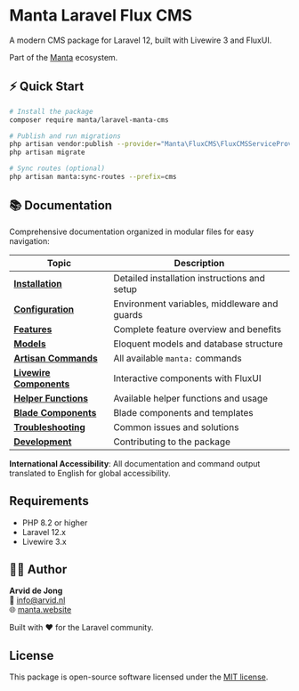 # Manta Laravel Flux CMS

A modern CMS package for Laravel 12, built with Livewire 3 and FluxUI.

Part of the [Manta](https://manta.website) ecosystem.

## ⚡ Quick Start

```bash
# Install the package
composer require manta/laravel-manta-cms

# Publish and run migrations
php artisan vendor:publish --provider="Manta\FluxCMS\FluxCMSServiceProvider"
php artisan migrate

# Sync routes (optional)
php artisan manta:sync-routes --prefix=cms
```

## 📚 Documentation

Comprehensive documentation organized in modular files for easy navigation:

| Topic                                                  | Description                                  |
| ------------------------------------------------------ | -------------------------------------------- |
| [**Installation**](docs/installation.md)               | Detailed installation instructions and setup |
| [**Configuration**](docs/configuration.md)             | Environment variables, middleware and guards |
| [**Features**](docs/features.md)                       | Complete feature overview and benefits       |
| [**Models**](docs/models.md)                           | Eloquent models and database structure       |
| [**Artisan Commands**](docs/commands.md)               | All available `manta:` commands              |
| [**Livewire Components**](docs/livewire-components.md) | Interactive components with FluxUI           |
| [**Helper Functions**](docs/helpers.md)                | Available helper functions and usage         |
| [**Blade Components**](docs/blade-components.md)       | Blade components and templates               |
| [**Troubleshooting**](docs/troubleshooting.md)         | Common issues and solutions                  |
| [**Development**](docs/development.md)                 | Contributing to the package                  |

**International Accessibility**: All documentation and command output translated to English for global accessibility.

## Requirements

- PHP 8.2 or higher
- Laravel 12.x
- Livewire 3.x

## 👨‍💻 Author

**Arvid de Jong**  
📧 [info@arvid.nl](mailto:info@arvid.nl)  
🌐 [manta.website](https://manta.website)

Built with ❤️ for the Laravel community.

## License

This package is open-source software licensed under the [MIT license](LICENSE.md).
